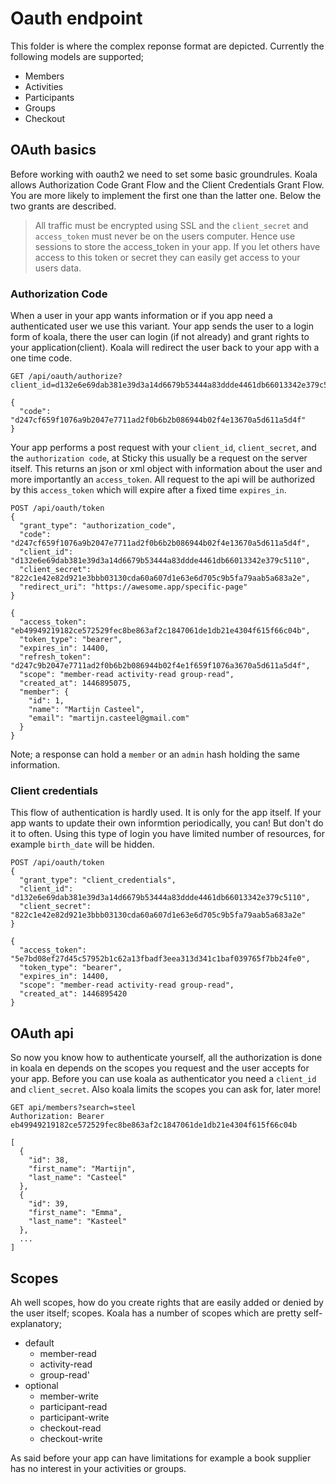 # Oauth endpoint
This folder is where the complex reponse format are depicted. Currently the following models are supported;

- Members
- Activities
- Participants
- Groups
- Checkout

## OAuth basics
Before working with oauth2 we need to set some basic groundrules. Koala allows Authorization Code Grant Flow and the Client Credentials Grant Flow. You are more likely to implement the first one than the latter one. Below the two grants are described.

> All traffic must be encrypted using SSL and the `client_secret` and `access_token` must never be on the users computer. Hence use sessions to store the access_token in your app. If you let others have access to this token or secret they can easily get access to your users data. 

### Authorization Code
When a user in your app wants information or if you app need a authenticated user we use this variant. Your app sends the user to a login form of koala, there the user can login (if not already) and grant rights to your application(client). Koala will redirect the user back to your app with a one time code. 
```
GET /api/oauth/authorize?client_id=d132e6e69dab381e39d3a14d6679b53444a83ddde4461db66013342e379c5110&redirect_uri=urn%3Aietf%3Awg%3Aoauth%3A2.0%3Aoob&response_type=code
```
```
{
  "code": "d247cf659f1076a9b2047e7711ad2f0b6b2b086944b02f4e13670a5d611a5d4f"
}
```


Your app performs a post request with your `client_id`, `client_secret`, and the `authorization code`, at Sticky this usually be a request on the server itself. This returns an json or xml object with information about the user and more importantly an `access_token`. All request to the api will be authorized by this `access_token` which will expire after a fixed time `expires_in`.
```
POST /api/oauth/token
{
  "grant_type": "authorization_code",
  "code": "d247cf659f1076a9b2047e7711ad2f0b6b2b086944b02f4e13670a5d611a5d4f",
  "client_id": "d132e6e69dab381e39d3a14d6679b53444a83ddde4461db66013342e379c5110",
  "client_secret": "822c1e42e82d921e3bbb03130cda60a607d1e63e6d705c9b5fa79aab5a683a2e",
  "redirect_uri": "https://awesome.app/specific-page"
}
```
```
{
  "access_token": "eb49949219182ce572529fec8be863af2c1847061de1db21e4304f615f66c04b",
  "token_type": "bearer",
  "expires_in": 14400,
  "refresh_token": "d247c9b2047e7711ad2f0b6b2b086944b02f4e1f659f1076a3670a5d611a5d4f",
  "scope": "member-read activity-read group-read",
  "created_at": 1446895075,
  "member": {
    "id": 1,
    "name": "Martijn Casteel",
    "email": "martijn.casteel@gmail.com"
  }
}
```
Note; a response can hold a `member` or an `admin` hash holding the same information.

### Client credentials
This flow of authentication is hardly used. It is only for the app itself. If your app wants to update their own informtion periodically, you can! But don't do it to often. Using this type of login you have limited number of resources, for example `birth_date` will be hidden.
```
POST /api/oauth/token
{
  "grant_type": "client_credentials",
  "client_id": "d132e6e69dab381e39d3a14d6679b53444a83ddde4461db66013342e379c5110",
  "client_secret": "822c1e42e82d921e3bbb03130cda60a607d1e63e6d705c9b5fa79aab5a683a2e"
}
```
```
{
  "access_token": "5e7bd08ef27d45c57952b1c62a13fbadf3eea313d341c1baf039765f7bb24fe0",
  "token_type": "bearer",
  "expires_in": 14400,
  "scope": "member-read activity-read group-read",
  "created_at": 1446895420
}
```

## OAuth api
So now you know how to authenticate yourself, all the authorization is done in koala en depends on the scopes you request and the user accepts for your app.
Before you can use koala as authenticator you need a `client_id` and `client_secret`. Also koala limits the scopes you can ask for, later more!
```
GET api/members?search=steel
Authorization: Bearer eb49949219182ce572529fec8be863af2c1847061de1db21e4304f615f66c04b
```
```
[
  {
    "id": 38,
    "first_name": "Martijn",
    "last_name": "Casteel"
  },
  {
    "id": 39,
    "first_name": "Emma",
    "last_name": "Kasteel"
  },
  ...
]
```

## Scopes
Ah well scopes, how do you create rights that are easily added or denied by the user itself; scopes. Koala has a number of scopes which are pretty self-explanatory;
- default  
  - member-read
  - activity-read
  - group-read'
- optional 
  - member-write
  - participant-read
  - participant-write
  - checkout-read
  - checkout-write
  
As said before your app can have limitations for example a book supplier has no interest in your activities or groups.
